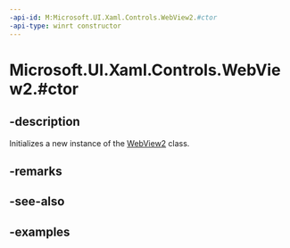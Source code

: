 ```yaml
---
-api-id: M:Microsoft.UI.Xaml.Controls.WebView2.#ctor
-api-type: winrt constructor
---
```


# Microsoft.UI.Xaml.Controls.WebView2.#ctor

<!--
public WebView2 ();
-->

## -description

Initializes a new instance of the [WebView2](webview2.md) class.

## -remarks

## -see-also

## -examples
